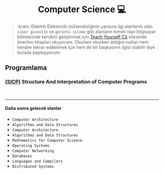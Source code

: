 <h1 align="center">Computer Science 💻</h1>

<blockquote>:brain: Elektrik Elektronik mühendisliğinin yanısıra ilgi alanlarım olan <code>siber güvenlik</code> ve <code>görüntü işleme</code> gibi alanların temeli olan bilgisayar bilimlerinde kendimi geliştirmek için <a href="https://teachyourselfcs.com/">Teach Yourself CS</a> sitesinde önerilen kitapları okuyorum. Okurken okurken aldığım notları hem kendim tekrar edebilmek için hem de bir başkasının ilgisi olabilir diye burada paylaşıyorum.</blockquote>

## Programlama
### [(SICP)](https://github.com/gokhangokcen1/Computer-Science/tree/main/Structure-and-Interpretation-of-Computer-Programs) Structure And Interpretation of Computer Programs 


<br>
<hr>


#### Daha sonra gelecek olanlar

* `Computer Architecture`
* `Algorithms and Data Structures`
* `Computer Architecture`
* `Algorithms and Data Structures`
* `Mathematics for Computer Science`
* `Operating Systems`
* `Computer Networking`
* `Databases`
* `Languages and Compilers`
* `Distributed Systems`
